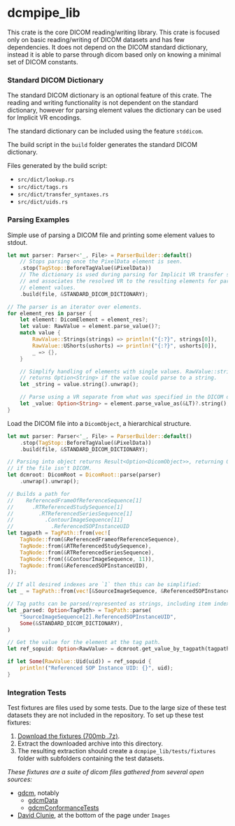 # dcmpipe_lib #

This crate is the core DICOM reading/writing library. This crate is focused only
on basic reading/writing of DICOM datasets and has few dependencies. It does not
depend on the DICOM standard dictionary, instead it is able to parse through
dicom based only on knowing a minimal set of DICOM constants.

### Standard DICOM Dictionary ###

The standard DICOM dictionary is an optional feature of this crate. The reading
and writing functionality is not dependent on the standard dictionary, however
for parsing element values the dictionary can be used for Implicit VR encodings.

The standard dictionary can be included using the feature `stddicom`.

The build script in the `build` folder generates the standard DICOM dictionary.

Files generated by the build script:

- `src/dict/lookup.rs`
- `src/dict/tags.rs`
- `src/dict/transfer_syntaxes.rs`
- `src/dict/uids.rs`

### Parsing Examples ###

Simple use of parsing a DICOM file and printing some element values to stdout.

```rust
let mut parser: Parser<'_, File> = ParserBuilder::default()
    // Stops parsing once the PixelData element is seen.
    .stop(TagStop::BeforeTagValue(&PixelData))
    // The dictionary is used during parsing for Implicit VR transfer syntaxes,
    // and associates the resolved VR to the resulting elements for parsing the
    // element values.
    .build(file, &STANDARD_DICOM_DICTIONARY);

// The parser is an iterator over elements.
for element_res in parser {
    let element: DicomElement = element_res?;
    let value: RawValue = element.parse_value()?;
    match value {
        RawValue::Strings(strings) => println!("{:?}", strings[0]),
        RawValue::UShorts(ushorts) => println!("{:?}", ushorts[0]),
        _ => {},
    }

    // Simplify handling of elements with single values. RawValue::string()
    // returns Option<String> if the value could parse to a string.
    let _string = value.string().unwrap();

    // Parse using a VR separate from what was specified in the DICOM dataset.
    let _value: Option<String> = element.parse_value_as(&LT)?.string();
}
```

Load the DICOM file into a `DicomObject`, a hierarchical structure.

```rust
let mut parser: Parser<'_, File> = ParserBuilder::default()
    .stop(TagStop::BeforeTagValue(&PixelData))
    .build(file, &STANDARD_DICOM_DICTIONARY);

// Parsing into object returns Result<Option<DicomObject>>, returning Ok(None)
// if the file isn't DICOM.
let dcmroot: DicomRoot = DicomRoot::parse(parser)
    .unwrap().unwrap();

// Builds a path for
//    ReferencedFrameOfReferenceSequence[1]
//      .RTReferencedStudySequence[1]
//        .RTReferencedSeriesSequence[1]
//          .ContourImageSequence[11]
//            .ReferencedSOPInstanceUID
let tagpath = TagPath::from(vec![
    TagNode::from(&ReferencedFrameofReferenceSequence),
    TagNode::from(&RTReferencedStudySequence),
    TagNode::from(&RTReferencedSeriesSequence),
    TagNode::from((&ContourImageSequence, 11)),
    TagNode::from(&ReferencedSOPInstanceUID),
]);

// If all desired indexes are `1` then this can be simplified:
let _ = TagPath::from(vec![&SourceImageSequence, &ReferencedSOPInstanceUID]);

// Tag paths can be parsed/represented as strings, including item indexing:
let _parsed: Option<TagPath> = TagPath::parse(
    "SourceImageSequence[2].ReferencedSOPInstanceUID",
    Some(&STANDARD_DICOM_DICTIONARY),
)

// Get the value for the element at the tag path.
let ref_sopuid: Option<RawValue> = dcmroot.get_value_by_tagpath(tagpath);

if let Some(RawValue::Uid(uid)) = ref_sopuid {
    println!("Referenced SOP Instance UID: {}", uid);
}
```

### Integration Tests ###

Test fixtures are files used by some tests. Due to the large size of these test
datasets they are not included in the repository. To set up these test fixtures:

1. [Download the fixtures (700mb .7z)](https://drive.google.com/file/d/1VI89r3leiLPm9-8sClyy0o15KtGZeqaD/view?usp=sharing).
2. Extract the downloaded archive into this directory.
3. The resulting extraction should create a `dcmpipe_lib/tests/fixtures` folder
   with subfolders containing the test datasets.

_These fixtures are a suite of dicom files gathered from several open sources:_

 - [gdcm](http://gdcm.sourceforge.net/), notably
   - [gdcmData](https://sourceforge.net/projects/gdcm/files/gdcmData/)
   - [gdcmConformanceTests](https://sourceforge.net/projects/gdcm/files/gdcmConformanceTests/)
 - [David Clunie](https://www.dclunie.com/), at the bottom of the page under `Images`
